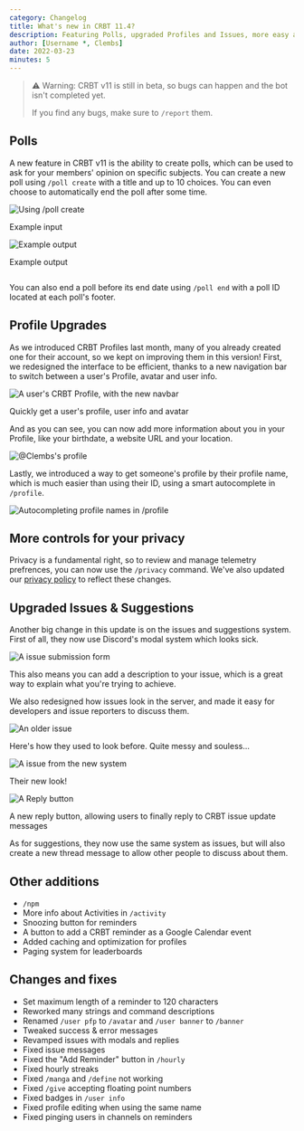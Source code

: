 ```yaml
---
category: Changelog
title: What's new in CRBT 11.4?
description: Featuring Polls, upgraded Profiles and Issues, more easy access to user information, Privacy settings a lot of cleanup!
author: [Username *, Clembs]
date: 2022-03-23
minutes: 5
---
```


> ⚠ Warning: CRBT v11 is still in beta, so bugs can happen and the bot isn't completed yet.
>
> If you find any bugs, make sure to `/report` them.

## Polls

A new feature in CRBT v11 is the ability to create polls, which can be used to ask for your members' opinion on specific subjects. You can create a new poll using `/poll create` with a title and up to 10 choices. You can even choose to automatically end the poll after some time.

<div class="grid">
  <div class="column">
		<img src="https://cdn.clembs.xyz/0dMk2ej.png" alt="Using /poll create">
    <p class="subtext">Example input</p>
  </div>
  <div class="column">
    <img src="https://cdn.clembs.xyz/KUSobCj.png" alt="Example output">
    <p class="subtext">Example output</p>
  </div>
</div>

You can also end a poll before its end date using `/poll end` with a poll ID located at each poll's footer.

## Profile Upgrades

As we introduced CRBT Profiles last month, many of you already created one for their account, so we kept on improving them in this version!
First, we redesigned the interface to be efficient, thanks to a new navigation bar to switch between a user's Profile, avatar and user info.

<img src="https://cdn.clembs.xyz/DD7KFTy.gif" alt="A user's CRBT Profile, with the new navbar">
<p class="subtext">Quickly get a user's profile, user info and avatar</p>

And as you can see, you can now add more information about you in your Profile, like your birthdate, a website URL and your location.

<img src="https://cdn.clembs.xyz/Jcdrdgm.png" alt="@Clembs's profile">

Lastly, we introduced a way to get someone's profile by their profile name, which is much easier than using their ID, using a smart autocomplete in `/profile`.

<img src="https://cdn.clembs.xyz/5MXYFdQ.png" alt="Autocompleting profile names in /profile">

## More controls for your privacy

Privacy is a fundamental right, so to review and manage telemetry prefrences, you can now use the `/privacy` command.
We've also updated our [privacy policy](https://crbt.app/policy) to reflect these changes.

## Upgraded Issues & Suggestions

Another big change in this update is on the issues and suggestions system. First of all, they now use Discord's modal system which looks sick.

<img src="https://cdn.clembs.xyz/np5lqz6.png" alt="A issue submission form">

This also means you can add a description to your issue, which is a great way to explain what you're trying to achieve.

We also redesigned how issues look in the server, and made it easy for developers and issue reporters to discuss them.

<div class="grid">
  <div class="column">
    <img src="https://cdn.clembs.xyz/yEqer44.png" alt="An older issue">
    <p class="subtext">Here's how they used to look before. Quite messy and souless...</p>
  </div>
  <div class="column">
		<img src="https://cdn.clembs.xyz/WflXUK3.png" alt="A issue from the new system">
		<p class="subtext">Their new look!</p>
  </div>
</div>
		<img src="https://cdn.clembs.xyz/XhwOeZX.png" alt="A Reply button">
		<p class="subtext">A new reply button, allowing users to finally reply to CRBT issue update messages</p>

As for suggestions, they now use the same system as issues, but will also create a new thread message to allow other people to discuss about them.

## Other additions

- `/npm`
- More info about Activities in `/activity`
- Snoozing button for reminders
- A button to add a CRBT reminder as a Google Calendar event
- Added caching and optimization for profiles
- Paging system for leaderboards

## Changes and fixes

- Set maximum length of a reminder to 120 characters
- Reworked many strings and command descriptions
- Renamed `/user pfp` to `/avatar` and `/user banner` to `/banner`
- Tweaked success & error messages
- Revamped issues with modals and replies
- Fixed issue messages
- Fixed the "Add Reminder" button in `/hourly`
- Fixed hourly streaks
- Fixed `/manga` and `/define` not working
- Fixed `/give` accepting floating point numbers
- Fixed badges in `/user info`
- Fixed profile editing when using the same name
- Fixed pinging users in channels on reminders
